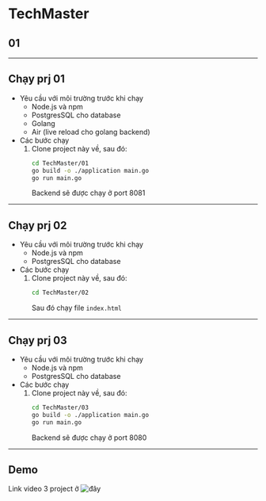 # TechMaster

## 01

---
## Chạy prj 01
* Yêu cầu với môi trường trước khi chạy
  - Node.js và npm 
  - PostgresSQL cho database
  - Golang
  - Air (live reload cho golang backend)
* Các bước chạy
  1. Clone project này về, sau đó:
     ```bash
     cd TechMaster/01
     go build -o ./application main.go
     go run main.go 
     ```
     Backend sẽ được chạy ở port 8081

---
## Chạy prj 02
* Yêu cầu với môi trường trước khi chạy
  - Node.js và npm 
  - PostgresSQL cho database
* Các bước chạy
  1. Clone project này về, sau đó:
     ```bash
     cd TechMaster/02
     ```
     Sau đó chạy file ```index.html```

---
## Chạy prj 03
* Yêu cầu với môi trường trước khi chạy
  - Node.js và npm 
  - PostgresSQL cho database
* Các bước chạy
  1. Clone project này về, sau đó:
     ```bash
     cd TechMaster/03
     go build -o ./application main.go
     go run main.go 
     ```
     Backend sẽ được chạy ở port 8080
---
## Demo
Link video 3 project ở ![đây](https://drive.google.com/drive/folders/1Q0z5-RHylA22FMbf6z4ysKBOTVXPuMhR?usp=sharing)
